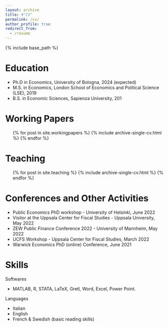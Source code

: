 ```yaml
---
layout: archive
title: #"CV"
permalink: /cv/
author_profile: true
redirect_from:
  - /resume
---
```


{% include base_path %}

Education
======
* Ph.D in Economics, University of Bologna, 2024 (expected)
* M.S. in Economics, London School of Economics and Political Science (LSE), 2019
* B.S. in Economic Sciences, Sapienza University, 201


Working Papers
======
  <ul>{% for post in site.workingpapers %}
    {% include archive-single-cv.html %}
  {% endfor %}</ul>
  
  
Teaching
======

   <ul>{% for post in site.teaching %}
   {% include archive-single-cv.html %}
   {% endfor %}</ul>
  
Conferences and Other Activities
======

- Public Economics PhD workshop - University of Helsinki, June 2022
- Visitor at the Uppsala Center for Fiscal Studies - Uppsala University, May 2022
- ZEW Public Finance Conference 2022 - University of Mannheim, May 2022
- UCFS Workshop - Uppsala Center for Fiscal Studies, March 2022
- Warwick Economics PhD (online) Conference, June 2021
  
Skills
======
Softwares
* MATLAB, R, STATA, LaTeX, Gretl, Word, Excel, Power Point.

Languages
 *	Italian 
 *  English 
 *  French & Swedish (basic reading skills)



